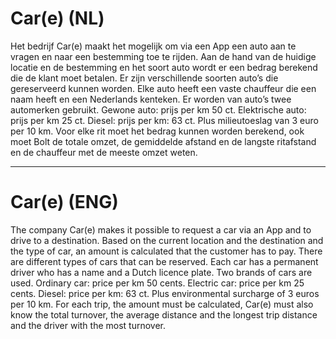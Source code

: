 # Car(e) (NL)
Het bedrijf Car(e) maakt het mogelijk om via een App een auto aan te vragen en naar een bestemming toe te rijden. Aan de hand van de huidige locatie en de bestemming en het soort auto wordt er een bedrag berekend die de klant moet betalen. Er zijn verschillende soorten auto’s die gereserveerd kunnen worden. Elke auto heeft een vaste chauffeur die een naam heeft en een Nederlands kenteken. Er worden van auto’s twee automerken gebruikt.
Gewone auto: prijs per km 50 ct. 
Elektrische auto: prijs per km 25 ct. 
Diesel: prijs per km: 63 ct. Plus milieutoeslag van 3 euro per 10 km. 
Voor elke rit moet het bedrag kunnen worden berekend, ook moet Bolt de totale omzet, de gemiddelde afstand en de langste ritafstand en de chauffeur met de meeste omzet weten.

---

# Car(e) (ENG)
The company Car(e) makes it possible to request a car via an App and to drive to a destination. Based on the current location and the destination and the type of car, an amount is calculated that the customer has to pay. There are different types of cars that can be reserved. Each car has a permanent driver who has a name and a Dutch licence plate. Two brands of cars are used.
Ordinary car: price per km 50 cents.
Electric car: price per km 25 cents.
Diesel: price per km: 63 ct. Plus environmental surcharge of 3 euros per 10 km.
For each trip, the amount must be calculated, Car(e) must also know the total turnover, the average distance and the longest trip distance and the driver with the most turnover.
